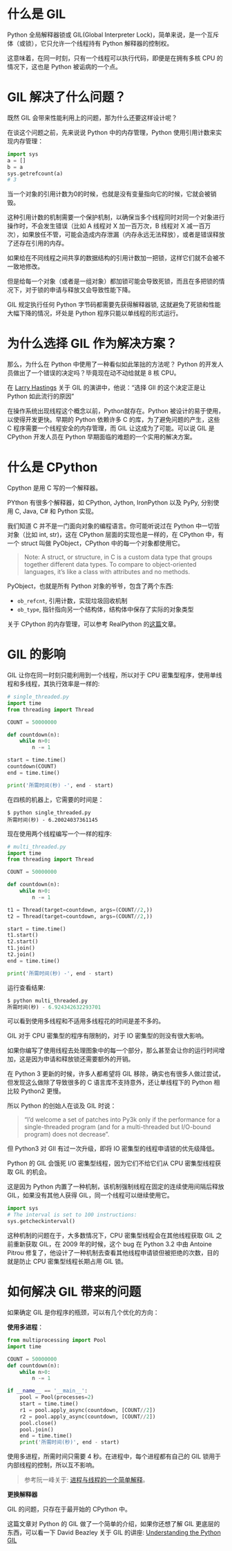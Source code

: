 # 什么是 GIL

Python 全局解释器锁或 GIL(Global Interpreter Lock)，简单来说，是一个互斥体（或锁），它只允许一个线程持有 Python 解释器的控制权。

这意味着，在同一时刻，只有一个线程可以执行代码，即便是在拥有多核 CPU 的情况下，这也是 Python 被诟病的一个点。

# GIL 解决了什么问题？

既然 GIL 会带来性能利用上的问题，那为什么还要这样设计呢？

在谈这个问题之前，先来说说 Python 中的内存管理，Python 使用引用计数来实现内存管理：

```python
import sys
a = []
b = a
sys.getrefcount(a)
# 3
```

当一个对象的引用计数为0的时候，也就是没有变量指向它的时候，它就会被销毁。

这种引用计数的机制需要一个保护机制，以确保当多个线程同时对同一个对象进行操作时，不会发生错误（比如 A 线程对 X 加一百万次，B 线程对 X 减一百万次），如果放任不管，可能会造成内存泄漏（内存永远无法释放），或者是错误释放了还存在引用的内存。

如果给在不同线程之间共享的数据结构的引用计数加一把锁，这样它们就不会被不一致地修改。 

但是给每一个对象（或者是一组对象）都加锁可能会导致死锁，而且在多把锁的情况下，对于锁的申请与释放又会导致性能下降。

GIL 规定执行任何 Python 字节码都需要先获得解释器锁, 这就避免了死锁和性能大幅下降的情况，坏处是 Python 程序只能以单线程的形式运行。

# 为什么选择 GIL 作为解决方案？

那么，为什么在 Python 中使用了一种看似如此笨拙的方法呢？ Python 的开发人员做出了一个错误的决定吗？毕竟现在动不动给就是 8 核 CPU。

在 [Larry Hastings](https://www.youtube.com/watch?v=KVKufdTphKs&t=731s) 关于 GIL 的演讲中，他说：“选择 GIl 的这个决定正是让 Python 如此流行的原因”

在操作系统出现线程这个概念以前，Python就存在。Python 被设计的易于使用，以使得开发更快。早期的 Python 依赖许多 C 的库，为了避免问题的产生，这些 C 程序需要一个线程安全的内存管理，而 GIL 让这成为了可能。可以说 GIL 是 CPython 开发人员在 Python 早期面临的难题的一个实用的解决方案。

# 什么是 CPython

Cpython 是用 C 写的一个解释器。

PYthon 有很多个解释器，如 CPython, Jython, IronPython 以及 PyPy, 分别使用 C, Java, C# 和 Python 实现。

我们知道 C 并不是一门面向对象的编程语言。你可能听说过在 Python 中一切皆对象（比如 int, str)，这在 CPython 层面的实现也是一样的，在 CPython 中，有一个 struct 叫做 PyObject，CPython 中的每一个对象都使用它。

> Note: A struct, or structure, in C is a custom data type that groups together different data types. To compare to object-oriented languages, it’s like a class with attributes and no methods.

PyObject，也就是所有 Python 对象的爷爷，包含了两个东西:

- `ob_refcnt`, 引用计数，实现垃圾回收机制
- `ob_type`, 指针指向另一个结构体，结构体中保存了实际的对象类型

关于 CPython 的内存管理，可以参考 RealPython 的[这篇](https://realpython.com/python-memory-management/#garbage-collection)文章。


# GIL 的影响

GIL 让你在同一时刻只能利用到一个线程，所以对于 CPU 密集型程序，使用单线程和多线程，其执行效率是一样的:

```python
# single_threaded.py
import time
from threading import Thread

COUNT = 50000000

def countdown(n):
    while n>0:
        n -= 1

start = time.time()
countdown(COUNT)
end = time.time()

print('所需时间(秒) -', end - start)
```

在四核的机器上，它需要的时间是：

```
$ python single_threaded.py
所需时间(秒) - 6.20024037361145
```

现在使用两个线程编写一个一样的程序:

```python
# multi_threaded.py
import time
from threading import Thread

COUNT = 50000000

def countdown(n):
    while n>0:
        n -= 1

t1 = Thread(target=countdown, args=(COUNT//2,))
t2 = Thread(target=countdown, args=(COUNT//2,))

start = time.time()
t1.start()
t2.start()
t1.join()
t2.join()
end = time.time()

print('所需时间(秒) -', end - start)
```

运行查看结果:

```python
$ python multi_threaded.py
所需时间(秒) - 6.924342632293701
```

可以看到使用多线程和不适用多线程花的时间是差不多的。

GIL 对于 CPU 密集型的程序有限制的，对于 IO 密集型的则没有很大影响。

如果你编写了使用线程去处理图象中的每一个部分，那么甚至会让你的运行时间增加，这是因为申请和释放锁还需要额外的开销。

在 Python 3 更新的时候，许多人都希望将 GIL 移除，确实也有很多人做过尝试，但发现这么做除了导致很多的 C 语言库不支持意外，还让单线程下的 Python 相比较 Python2 更慢。

所以 Python 的创始人在谈及 GIL 时说：

> “I’d welcome a set of patches into Py3k only if the performance for a single-threaded program (and for a multi-threaded but I/O-bound program) does not decrease”.

但 Python3 对 GIl 有过一次升级，即将 IO 密集型的线程申请锁的优先级降低。

Python 的 GIL 会饿死 I/O 密集型线程，因为它们不给它们从 CPU 密集型线程获取 GIL 的机会。

这是因为 Python 内置了一种机制，该机制强制线程在固定的连续使用间隔后释放 GIL，如果没有其他人获得 GIL，同一个线程可以继续使用它。

```python
import sys
# The interval is set to 100 instructions:
sys.getcheckinterval()
```

这种机制的问题在于，大多数情况下，CPU 密集型线程会在其他线程获取 GIL 之前重新获取 GIL，在 2009 年的时候，这个 bug 在 Python 3.2 中由 Antoine Pitrou 修复了，他设计了一种机制去查看其他线程申请锁但被拒绝的次数，目的就是防止 CPU 密集型线程长期占用 GIL 锁。

# 如何解决 GIL 带来的问题

如果确定 GIL 是你程序的瓶颈，可以有几个优化的方向：

**使用多进程**：

```python
from multiprocessing import Pool
import time

COUNT = 50000000
def countdown(n):
    while n>0:
        n -= 1

if __name__ == '__main__':
    pool = Pool(processes=2)
    start = time.time()
    r1 = pool.apply_async(countdown, [COUNT//2])
    r2 = pool.apply_async(countdown, [COUNT//2])
    pool.close()
    pool.join()
    end = time.time()
    print('所需时间(秒)', end - start)
```

使用多进程，所需时间只需要 4 秒。在进程中，每个进程都有自己的 GIL 锁用于内部线程的控制，所以互不影响。

> 参考阮一峰关于: [进程与线程的一个简单解释](http://www.ruanyifeng.com/blog/2013/04/processes_and_threads.html)。


**更换解释器**

GIL 的问题，只存在于最开始的 CPython 中。


这篇文章对 Python 的 GIL 做了一个简单的介绍，如果你还想了解 GIL 更底层的东西，可以看一下 David Beazley 关于 GIL 的讲座: [Understanding the Python GIL](https://www.youtube.com/watch?v=Obt-vMVdM8s)